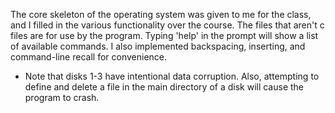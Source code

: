 The core skeleton of the operating system was given to me for the
class, and I filled in the various functionality over the course.
The files that aren't c files are for use by the program.
Typing 'help' in the prompt will show a list of available commands.
I also implemented backspacing, inserting, and command-line recall
for convenience.

* Note that disks 1-3 have intentional data corruption. Also, attempting
to define and delete a file in the main directory of a disk will cause
the program to crash.